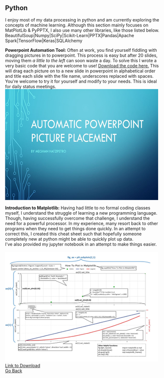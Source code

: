 ## Python

I enjoy most of my data processing in python and am currently exploring the concepts of machine learning. Although this section mainly focuses on MatPlotLib & PyPPTX, I also use many other libraries, like those listed below.<br>
BeautifulSoup|Numpy|SciPy|Scikit-Learn|PPTX|Pandas|Apache Spark|TensorFlow|Keras|SQLAlchemy

**Powerpoint Automation Tool:** Often at work, you find yourself fiddling with dragging pictures in to powerpoint. This process is easy but after 20 slides, moving them <i>a little to the left</i> can soon waste a day. To solve this I wrote a very basic code that you are welcome to use! [Download the code here.](https://github.com/mhatzi/Python-Powerpoint-Example) This will drag each picture on to a new slide in powerpoint in alphabetical order and title each slide with the file name, underscores replaced with spaces. You're welcome to try it for yourself and modify to your needs. This is ideal for daily status meetings.<br>
<a href="https://github.com/mhatzi/Python-Powerpoint-Example"><img src="images/PPT.JPG" width="500" height="363" border="0"></a><br>




**Introduction to Matplotlib:** Having had little to no formal coding classes myself, I understand the struggle of learning a new programming language. Though, having successfully overcome that challenge, I understand the need for a powerful processor. In my experience, many resort back to other programs when they need to get things done quickly. In an attempt to correct this, I created this cheat sheet such that hopefully someone completely new at python might be able to quickly plot up data. 
<br>
I've also provided my jupyter notebook in an attempt to make things easier.



<a href="https://github.com/mhatzi/MatplotlibGuide"><img src="images/Matplotlib.JPG" width="500" height="363" border="0"></a><br>
[Link to Download](https://github.com/mhatzi/MatplotlibGuide)
<br>
[Go Back](https://mhatzi.github.io/)









